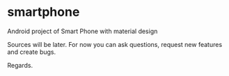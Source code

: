 # smartphone
Android project of Smart Phone with material design

Sources will be later. For now you can ask questions, request new features and create bugs.

Regards.
